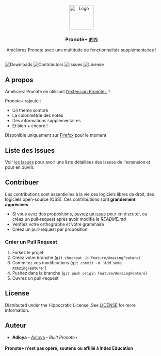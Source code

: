 <br/>
<p align="center">
  <a href="https://github.com/Adloya/PronotePlus">
    <img src="https://addons.mozilla.org/user-media/addon_icons/2745/2745993-128.png?modified=9b232df6&1704405901734" alt="Logo" width="80" height="80">
  </a>

  <h3 align="center">Pronote+ 🇫🇷</h3>

  <p align="center">
    Améliorez Pronote avec une multitude de fonctionnalités supplémentaires !
    <br/>
    <br/>
</p>

![Downloads](https://img.shields.io/github/downloads/Adloya/PronotePlus/total) ![Contributors](https://img.shields.io/github/contributors/Adloya/PronotePlus?color=dark-green) ![Issues](https://img.shields.io/github/issues/Adloya/PronotePlus) ![License](https://img.shields.io/github/license/Adloya/PronotePlus) 

## A propos

Améliorez Pronote en utilisant [l'extension Pronote+](https://addons.mozilla.org/fr/firefox/addon/pronoteplus/) !

Pronote+ rajoute :

 - Un thème sombre
 - La colorimétrie des notes
 - Des informations supplémentaires
 - Et bien + encore !

Disponible uniquement sur [Firefox](https://addons.mozilla.org/fr/firefox/addon/pronoteplus/) pour le moment

## Liste des Issues

Voir [les issues](https://github.com/Adloya/PronotePlus/issues) pour avoir une liste détaillées des issues de l'extension et pour en ouvrir.

## Contribuer

Les contributions sont essentielles à la vie des logiciels libres de droit, des logiciels open-source (OSS). Ces contributions sont **grandement appréciées**.
* Si vous avez des propositions, [ouvrez un issue](https://github.com/Adloya/PronotePlus/issues/new) pour en discuter, ou créez un pull-request après avoir modifié le *README.md*
* Vérifiez votre orthographe et votre grammaire
* Créez un pull-request par proposition

### Créer un Pull Request

1. Forkez le projet
2. Créez votre branche (`git checkout -b feature/AmazingFeature`)
3. Commitez vos modifications (`git commit -m 'Add some AmazingFeature'`)
4. Pushez dans la branche (`git push origin feature/AmazingFeature`)
5. Ouvrez un pull-request

## License

Distributed under the Hippocratic License. See [LICENSE](https://github.com/Adloya/PronotePlus/blob/main/LICENSE.md) for more information.

## Auteur

* **Adloya** - [Adloya](https://github.com/Adloya/) - *Built Pronote+*

#### Pronote+ n'est pas opéré, soutenu ou affilié à Index Education

